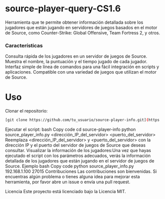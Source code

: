 # source-player-query-CS1.6
Herramienta que te permite obtener información detallada sobre los jugadores que están jugando en servidores de juegos basados en el motor de Source, como Counter-Strike: Global Offensive, Team Fortress 2, y otros.

### Características
Consulta rápida de los jugadores en un servidor de juegos de Source.
Muestra el nombre, la puntuación y el tiempo jugado de cada jugador.
Interfaz simple de línea de comandos para una fácil integración en scripts y aplicaciones.
Compatible con una variedad de juegos que utilizan el motor de Source.
# Uso
Clonar el repositorio:
```sh
[git clone https://github.com/tu_usuario/source-player-info.git](https://github.com/Linkmail16/source-player-query-CS1.6)
```
Ejecutar el script:
bash
Copy code
cd source-player-info
python source_player_info.py <dirección_IP_del_servidor> <puerto_del_servidor>
Reemplaza <dirección_IP_del_servidor> y <puerto_del_servidor> con la dirección IP y el puerto del servidor de juegos de Source que deseas consultar.
Visualizar la información de los jugadores:Una vez que hayas ejecutado el script con los parámetros adecuados, verás la información detallada de los jugadores que están jugando en el servidor de juegos de Source.
Ejemplo
bash
Copy code
python source_player_info.py 192.168.1.100 27015
Contribuciones
Las contribuciones son bienvenidas. Si encuentras algún problema o tienes alguna idea para mejorar esta herramienta, por favor abre un issue o envía una pull request.

Licencia
Este proyecto está licenciado bajo la Licencia MIT.
